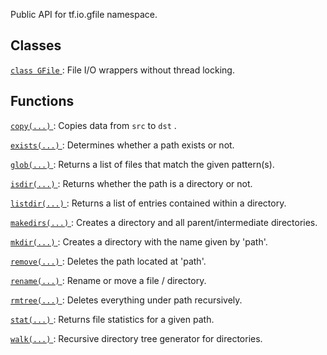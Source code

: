Public API for tf.io.gfile namespace.



## Classes
[ `class GFile` ](https://tensorflow.google.cn/api_docs/python/tf/io/gfile/GFile): File I/O wrappers without thread locking.



## Functions
[ `copy(...)` ](https://tensorflow.google.cn/api_docs/python/tf/io/gfile/copy): Copies data from  `src`  to  `dst` .

[ `exists(...)` ](https://tensorflow.google.cn/api_docs/python/tf/io/gfile/exists): Determines whether a path exists or not.

[ `glob(...)` ](https://tensorflow.google.cn/api_docs/python/tf/io/gfile/glob): Returns a list of files that match the given pattern(s).

[ `isdir(...)` ](https://tensorflow.google.cn/api_docs/python/tf/io/gfile/isdir): Returns whether the path is a directory or not.

[ `listdir(...)` ](https://tensorflow.google.cn/api_docs/python/tf/io/gfile/listdir): Returns a list of entries contained within a directory.

[ `makedirs(...)` ](https://tensorflow.google.cn/api_docs/python/tf/io/gfile/makedirs): Creates a directory and all parent/intermediate directories.

[ `mkdir(...)` ](https://tensorflow.google.cn/api_docs/python/tf/io/gfile/mkdir): Creates a directory with the name given by 'path'.

[ `remove(...)` ](https://tensorflow.google.cn/api_docs/python/tf/io/gfile/remove): Deletes the path located at 'path'.

[ `rename(...)` ](https://tensorflow.google.cn/api_docs/python/tf/io/gfile/rename): Rename or move a file / directory.

[ `rmtree(...)` ](https://tensorflow.google.cn/api_docs/python/tf/io/gfile/rmtree): Deletes everything under path recursively.

[ `stat(...)` ](https://tensorflow.google.cn/api_docs/python/tf/io/gfile/stat): Returns file statistics for a given path.

[ `walk(...)` ](https://tensorflow.google.cn/api_docs/python/tf/io/gfile/walk): Recursive directory tree generator for directories.


